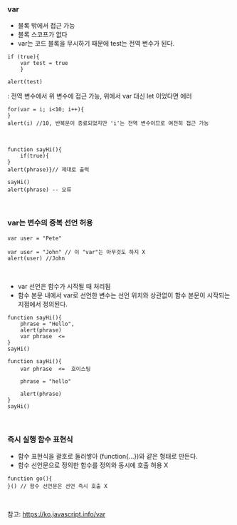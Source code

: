 ### var

- 블록 밖에서 접근 가능
- 블록 스코프가 없다
- var는 코드 블록을 무시하기 때문에 test는 전역 변수가 된다.

```
if (true){
	var test = true
	}

alert(test)
```

: 전역 변수에서 위 변수에 접근 가능, 위에서 var 대신 let 이었다면 에러

```
for(var = i; i<10; i++){
}
alert(i) //10, 반복문이 종료되었지만 'i'는 전역 변수이므로 여전히 접근 가능
```

<br>

```
function sayHi(){
	if(true){
}
alert(phrase)}// 제대로 출력

sayHi()
alert(phrase) -- 오류
```



<br>

### var는 변수의 중복 선언 허용

```
var user = "Pete"

var user = "John" // 이 "var"는 아무것도 하지 X
alert(user) //John
```

<br>

- var 선언은 함수가 시작될 때 처리됨
- 함수 본문 내에서 var로 선언한 변수는 선언 위치와 상관없이 함수 본문이 시작되는 지점에서 정의된다.

```
function sayHi(){
	phrase = "Hello",
	alert(phrase)
	var phrase  <=
}
sayHi()
```

```
function sayHi(){
	var phrase  <=  호이스팅
	
	phrase = "hello"
	
	alert(phrase)
}
sayHi()
```

<br>

### 즉시 실행 함수 표현식

- 함수 표현식을 괄호로 둘러쌓아 (function{...})와 같은 형태로 만든다.
- 함수 선언문으로 정의한 함수를 정의와 동시에 호출 허용 X

```
function go(){
}() // 함수 선언문은 선언 즉시 호출 X
```

<br>



참고: https://ko.javascript.info/var